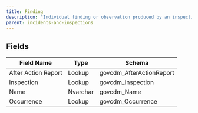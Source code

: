```yaml
---
title: Finding
description: "Individual finding or observation produced by an inspection or investigation."
parent: incidents-and-inspections
---
```


## Fields

| Field Name | Type | Schema |
|------------|------|--------|
| After Action Report | Lookup | govcdm_AfterActionReport |
| Inspection | Lookup | govcdm_Inspection |
| Name | Nvarchar | govcdm_Name |
| Occurrence | Lookup | govcdm_Occurrence |


